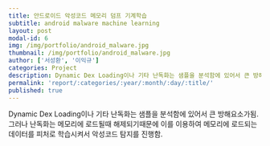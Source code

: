 ```yaml
---
title: 안드로이드 악성코드 메모리 덤프 기계학습
subtitle: android malware machine learning
layout: post
modal-id: 6
img: /img/portfolio/android_malware.jpg
thumbnail: /img/portfolio/android_malware.jpg
author: ['서성환', '이익규']
categories: Project
description: Dynamic Dex Loading이나 기타 난독화는 샘플을 분석함에 있어서 큰 방해요소가됨. 그러나 난독화는 메모리에 로드될때 해제되기때문에 이를 이용하여 메모리에 로드되는 데이터를 피처로 학습시켜서 악성코드 탐지를 진행함.
permalink: 'report/:categories/:year/:month/:day/:title/'
published: true
---
```


Dynamic Dex Loading이나 기타 난독화는 샘플을 분석함에 있어서 큰 방해요소가됨.  
그러나 난독화는 메모리에 로드될때 해제되기때문에 이를 이용하여 메모리에 로드되는 데이터를 피처로 학습시켜서 악성코드 탐지를 진행함.